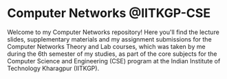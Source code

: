 # Computer Networks @IITKGP-CSE

Welcome to my Computer Networks repository! Here you'll find the lecture slides, supplementary materials and my assignment submissions for the Computer Networks Theory and Lab courses, which was taken by me during the 6th semester of my studies, as part of the core subjects for the Computer Science and Engineering (CSE) program at the Indian Institute of Technology Kharagpur (IITKGP).
